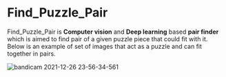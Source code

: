 # Find_Puzzle_Pair

Find_Puzzle_Pair is **Computer vision** and **Deep learning** based **pair finder** which is aimed to find pair of a given puzzle piece that could fit with it. Below is an example of set of images that act as a puzzle and can fit together in pairs.

![bandicam 2021-12-26 23-56-34-561](https://user-images.githubusercontent.com/71775151/147416958-7fbac9bc-7d4c-45c6-94f1-dbff6e817954.jpg)

